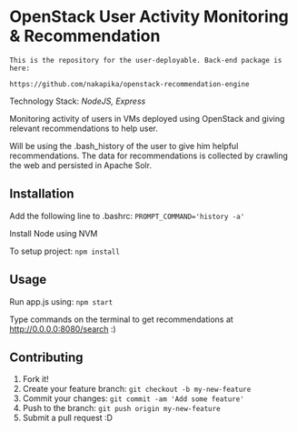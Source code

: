 # OpenStack User Activity Monitoring & Recommendation

```
This is the repository for the user-deployable. Back-end package is here:

https://github.com/nakapika/openstack-recommendation-engine
```

Technology Stack: *NodeJS, Express*

Monitoring activity of users in VMs deployed using OpenStack and giving relevant recommendations to help user.

Will be using the .bash_history of the user to give him helpful recommendations. The data for recommendations is collected by crawling the web and persisted in Apache Solr.

## Installation

Add the following line to .bashrc: `PROMPT_COMMAND='history -a'`

Install Node using NVM

To setup project: `npm install`

## Usage

Run app.js using: `npm start`

Type commands on the terminal to get recommendations at http://0.0.0.0:8080/search :)

## Contributing

1. Fork it!
2. Create your feature branch: `git checkout -b my-new-feature`
3. Commit your changes: `git commit -am 'Add some feature'`
4. Push to the branch: `git push origin my-new-feature`
5. Submit a pull request :D
